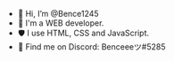 - 👋 Hi, I’m @Bence1245
- 🌱 I'm a WEB developer.
- 🛡️ I use HTML, CSS and JavaScript.
- 📘 Find me on Discord: Benceeeツ#5285

<!---
Bence1245/Bence1245 is a ✨ special ✨ repository because its `README.md` (this file) appears on your GitHub profile.
You can click the Preview link to take a look at your changes.
--->
